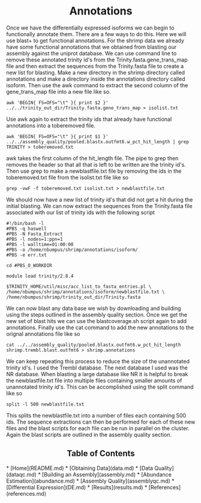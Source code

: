 <h1 align="center">Annotations</h1>

<P>Once we have the differentially expressed isoforms we can begin to functionally annotate them.  There are a few ways to do this.
Here we will use blast+ to get functional annotations.  For the shrimp data we already have some functional annotations that we 
obtained from blasting our assembly against the uniprot database.  We can use command line to remove these annotated trinity id's 
from the Trinity.fasta.gene_trans_map file and then extract the sequences from the Trinity.fasta file to create a new list for 
blasting.  Make a new directory in the shrimp directory called annotations and make a directory inside the annotations directory
called isoform.  Then use the awk command to extract the second column of the gene_trans_map file into a new file like so.</p>

```
awk 'BEGIN{ FS=OFS="\t" }{ print $2 }' ../../trinity_out_dir/Trinity.fasta.gene_trans_map > isolist.txt
```
<p>Use awk again to extract the trinity ids that already have functional annotations into a toberemoved file.</p>

```
awk 'BEGIN{ FS=OFS="\t" }{ print $1 }' ../../assembly_quality/pooled.blastx.outfmt6.w_pct_hit_length | grep TRINITY > toberemoved.txt
```
<p> awk takes the first column of the hit_length file.  The pipe to grep then removes the header so that all that is left to be written
are the trinity id's.  Then use grep to make a newblastfile.txt file by removing the ids in the toberemoved.txt file from the 
isolist.txt file like so</p>

```
grep -vwF -f toberemoved.txt isolist.txt > newblastfile.txt
```

<p>We should now have a new list of trinity id's that did not get a hit during the initial blasting.  We can now extract the sequences
from the Trinity.fasta file associated with our list of trinity ids with the following script</p>

```
#!/bin/bash -l
#PBS -q haswell
#PBS -N Fasta_Extract
#PBS -l nodes=1:ppn=1
#PBS -l walltime=01:00:00
#PBS -o /home/nbumpus/shrimp/annotations/isoform/
#PBS -e err.txt

cd #PBS_O_WORKDIR

module load trinity/2.8.4

$TRINITY_HOME/util/misc/acc_list_to_fasta_entries.pl \
/home/nbumpus/shrimp/annotations/isoform/newblastfile.txt \
/home/nbumpus/shrimp/trinity_out_dir/Trinity.fasta
```
<p>We can now blast any data base we wish by downloading and building using the steps outlined in the assembly quality
section. Once we get the new set of blast hits we can use the blastcoverage.sh script again to add annotations.  Finally use the 
cat command to add the new annotations to the orignal annotations file like so</p>

```
cat ../../assembly_quality/pooled.blastx.outfmt6.w_pct_hit_length shrimp.trembl.blast.outfmt6 > shrimp.annotations
```
<p>We can keep repeating this process to reduce the size of the unannotated trinity id's.  I used the Trembl database.  The next 
database I used was the NR database.  When blasting a large database like NR it is helpful to break the newblastfile.txt file into 
multiple files containing smaller amounts of unannotated trinity id's.  This can be accomplished using the split command like so</p>

```
split -l 500 newblastfile.txt
```
<p>This splits the newblastfile.txt into a number of files each containing 500 ids.  The sequence extractions can then be performed for each of these new files and the blast scripts for each file can be run in parallel on the cluster.  Again the blast scripts are outlined in the assembly quality section.</p>

<h2 align="center">Table of Contents<a id="contents"></a></h2>
* [Home](README.md)
* [Obtaining Data](data.md)
* [Data Quality](dataqc.md)
* [Building an Assembly](assembly.md)
* [Abundance Estimation](abundance.md)
* [Assembly Quality](assemblyqc.md)
* [Differential Expression](DE.md)
* [Results](results.md)
* [References](references.md)





